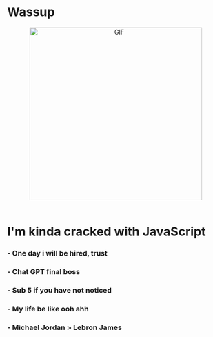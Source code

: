 # Wassup

<div align="center">
    <img height="400" alt="GIF" align="center" src="https://github.com/artem-zborovskyi-532/artem-zborovskyi-532/blob/main/assets/2.gif">
</div>

</br>

# I'm kinda cracked with JavaScript

### - One day i will be hired, trust
### - Chat GPT final boss
### - Sub 5 if you have not noticed
### - My life be like ooh ahh
### - Michael Jordan > Lebron James